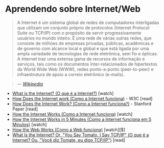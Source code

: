 # Aprendendo sobre Internet/Web

> A Internet é um sistema global de redes de computadores interligadas que utilizam um conjunto próprio de protocolos (Internet Protocol Suite ou TCP/IP) com o propósito de servir progressivamente usuários no mundo inteiro. É uma rede de várias outras redes, que consiste de milhões de empresas privadas, públicas, acadêmicas e de governo com alcance local e global e que está ligada por uma ampla variedade de tecnologias de rede eletrônica, sem fio e ópticas. A internet traz uma extensa gama de recursos de informação e serviços, tais como os documentos inter-relacionados de hipertextos da World Wide Web (WWW), redes ponto-a-ponto (peer-to-peer) e infraestrutura de apoio a correio eletrônico (e-mails).

><cite>&#8212; [Wikipedia](https://pt.wikipedia.org/wiki/Internet)</cite>

* [What is the Internet? (O que é a Internet?)](https://www.youtube.com/watch?v=Dxcc6ycZ73M) [watch]
* [How Does the Internet work (Como a Internet funciona)](http://www.w3.org/wiki/How_does_the_Internet_work) - W3C [read]
* [How Does the Internet Work? (Como a Internet funciona?)](http://web.stanford.edu/class/msande91si/www-spr04/readings/week1/InternetWhitepaper.htm) - Stanford Paper [read]
* [How the Internet Works (Como a Internet funciona)](https://www.khanacademy.org/partner-content/code-org/internet-works) [watch]
* [How the Internet Works in 5 Minutes (Como a Internet funciona em 5 Minutos)](https://www.youtube.com/watch?v=7_LPdttKXPc) [watch]
* [How the Web Works (Como a Web funciona)](https://www.eventedmind.com/classes/how-the-web-works-7f40254c) [watch][$]
* [What Is the Internet? Or, "You Say Tomato, I Say TCP/IP" (O que é a Internet? Ou, "Você diz Tomate, eu digo TCP/IP")](http://www.20thingsilearned.com/en-US/what-is-the-internet/1) [read]

